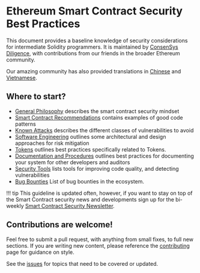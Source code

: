 # Ethereum Smart Contract Security Best Practices

This document provides a baseline knowledge of security considerations for intermediate Solidity
programmers. It is maintained by [ConsenSys Diligence](https://consensys.net/diligence/), with
contributions from our friends in the broader Ethereum community.

Our amazing community has also provided translations in
[Chinese](https://github.com/ConsenSys/smart-contract-best-practices/blob/master/README-zh.md) and
[Vietnamese](https://github.com/ConsenSys/smart-contract-best-practices/blob/master/README-vi.md).

## Where to start?

- [General Philosophy](./general_philosophy.md) describes the smart contract security mindset
- [Smart Contract Recommendations](./recommendations.md) contains examples of good code patterns
- [Known Attacks](./known_attacks.md) describes the different classes of vulnerabilities to avoid
- [Software Engineering](./software_engineering.md) outlines some architectural and design
  approaches for risk mitigation
- [Tokens](./tokens.md) outlines best practices specifically related to Tokens.
- [Documentation and Procedures](./documentation_procedures.md) outlines best practices for
  documenting your system for other developers and auditors
- [Security Tools](./security_tools.md) lists tools for improving code quality, and detecting
  vulnerabilities
- [Bug Bounties](./bug_bounty_list.md) List of bug bounties in the ecosystem.

!!! tip
    This guideline is updated often, however, if you want to stay on top of the Smart Contract
    security news and developments sign up for the bi-weekly
    [Smart Contract Security Newsletter](https://diligence.consensys.net/newsletter/).

## Contributions are welcome!

Feel free to submit a pull request, with anything from small fixes, to full new sections. If you
are writing new content, please reference the [contributing](./about/contributing.md) page for
guidance on style.

See the [issues](https://github.com/ConsenSys/smart-contract-best-practices/issues) for topics that
need to be covered or updated.
